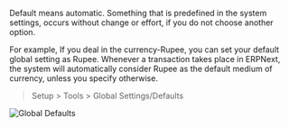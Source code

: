 Default means automatic. Something that is predefined in the system settings,
occurs without change or effort, if you do not choose another option.

For example, If you deal in the currency-Rupee, you can set your default
global setting as Rupee. Whenever a transaction takes place in ERPNext, the
system will automatically consider Rupee as the default medium of currency,
unless you specify otherwise.

> Setup > Tools > Global Settings/Defaults

![Global Defaults](assets/erpnext_org/images/erpnext/global-defaults.png)

